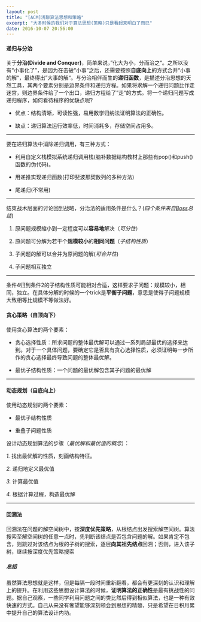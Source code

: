 ```yaml
---
layout: post
title: "[ACM]浅聊算法思想和策略"
excerpt: "大多时候的我们对于算法思想(策略)只是看起来明白了而已"
date: 2016-10-07 20:56:00
---
```


#### 递归与分治

关于**分治(Divide and Conquer)**，简单来说，”化大为小，分而治之“。之所以没有“小事化了”，是因为在击破“小事”之后，还需要按照**自底向上**的方式合并“小事的解“，最终得出”大事的解“。与分治相伴而生的**递归函数**，是描述分治思想的天然工具，其两个要素分别是边界条件和递归方程。如果将求解一个递归问题比作走迷宫，则边界条件给了一个出口，递归方程给了”走“的方式。将一个递归问题写成递归程序，如何看待程序的优缺点呢?

* 优点：结构清晰，可读性强，易用数学归纳法证明算法的正确性。

* 缺点：递归算法运行效率低，时间消耗多，存储空间占用多。

***
要在递归算法中消除递归调用，有三种方式：

* 利用自定义栈模拟系统递归调用栈(脑补数据结构教材上那些有pop()和push()函数的伪代码)。

* 用递推实现递归函数(打印斐波那契数列的多种方法)

* 尾递归(不常用)

***

结束战术层面的讨论回到战略，分治法的适用条件是什么？(_四个条件来自[Boss](http://iot.jiangnan.edu.cn/info/1059/1639.htm)总结_)

1. 原问题规模缩小到一定程度可以**容易地**解决（_可分性_）

2. 原问题可分解为若干个**规模较小**的**相同问题**（_子结构性质_）

3. 子问题的解可以合并为原问题的解(_可合并性_)
 
4. 子问题相互独立

***

条件4归到条件2的子结构性质可能相对合适，这样要求子问题：规模较小，相同，独立。在具体分解的时候的一个trick是**平衡子问题**，意思是使得子问题规模大致相等比规模不等做法好。

#### 贪心策略（自顶向下）

使用贪心算法的两个要素：

* 贪心选择性质：所求问题的整体最优解可以通过一系列局部最优的选择来达到。对于一个具体问题，要确定它是否具有贪心选择性质，必须证明每一步所作的贪心选择最终导致问题的整体最优解。

* 最优子结构性质：一个问题的最优解包含其子问题的最优解

***

#### 动态规划（自底向上）

使用动态规划的两个要素：

* 最优子结构性质

* 重叠子问题性质

设计动态规划算法的步骤（_最优解和最优值的概念_）：

*1.* 找出最优解的性质，刻画结构特征。

*2.* 递归地定义最优值

*3.* 计算最优值

*4.* 根据计算过程，构造最优解

***

#### 回溯法

回溯法在问题的解空间树中，按**深度优先策略**，从根结点出发搜索解空间树。算法搜索至解空间树的任意一点时，先判断该结点是否包含问题的解。如果肯定不包含，则跳过对该结点为根的子树的搜索，逐层**向其祖先结点**回溯；否则，进入该子树，继续按深度优先策略搜索

##### 总结

虽然算法思想就是这样，但是每隔一段时间重新翻看，都会有更深刻的认识和理解上的提升。在利用这些思想设计算法的时候，**证明算法的正确性**是最有挑战性的问题。据自己观察，一些同学利用问题之间的类比然后得到相似算法，也是一种有效快速的方式。自己从来没有奢望能够深刻领会到思想的精髓，只是希望在日积月累中提升自己的算法设计内功。
